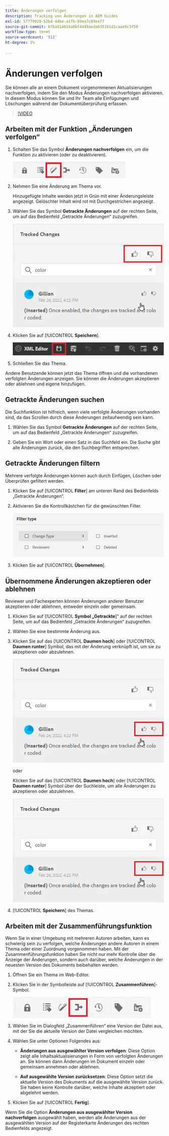 ```yaml
---
title: Änderungen verfolgen
description: Tracking von Änderungen in AEM Guides
exl-id: 57779920-b3b4-44be-a1fb-89ea7c89eef7
source-git-commit: 67ba514616a0bf4449aeda035161d1caae0c3f50
workflow-type: tm+mt
source-wordcount: '512'
ht-degree: 1%

---
```


# Änderungen verfolgen

Sie können alle an einem Dokument vorgenommenen Aktualisierungen nachverfolgen, indem Sie den Modus Änderungen nachverfolgen aktivieren. In diesem Modus können Sie und Ihr Team alle Einfügungen und Löschungen während der Dokumentüberprüfung erfassen.

>[!VIDEO](https://video.tv.adobe.com/v/342763?quality=12&learn=on)

## Arbeiten mit der Funktion „Änderungen verfolgen“

1. Schalten Sie das Symbol **Änderungen nachverfolgen** ein, um die Funktion zu aktivieren (oder zu deaktivieren).

   ![Änderungen verfolgen](images/lesson-12/track-changes-icon.png)

1. Nehmen Sie eine Änderung am Thema vor.

   Hinzugefügte Inhalte werden jetzt in Grün mit einer Änderungsleiste angezeigt. Gelöschter Inhalt wird rot mit Durchgestrichen angezeigt.

1. Wählen Sie das Symbol **Getrackte Änderungen** auf der rechten Seite, um auf das Bedienfeld „Getrackte Änderungen“ zuzugreifen.

   ![Alle akzeptieren/ablehnen](images/lesson-12/accept-reject-all.png)

1. Klicken Sie auf [!UICONTROL **Speichern**].

   ![Speichersymbol](images/lesson-12/save-icon.png)

1. Schließen Sie das Thema.

Andere Benutzende können jetzt das Thema öffnen und die vorhandenen verfolgten Änderungen anzeigen. Sie können die Änderungen akzeptieren oder ablehnen und eigene hinzufügen.

## Getrackte Änderungen suchen

Die Suchfunktion ist hilfreich, wenn viele verfolgte Änderungen vorhanden sind, da das Scrollen durch diese Änderungen zeitaufwendig sein kann.

1. Wählen Sie das Symbol **Getrackte Änderungen** auf der rechten Seite, um auf das Bedienfeld „Getrackte Änderungen“ zuzugreifen.

1. Geben Sie ein Wort oder einen Satz in das Suchfeld ein.
Die Suche gibt alle Änderungen zurück, die den Suchbegriffen entsprechen.

## Getrackte Änderungen filtern

Mehrere verfolgte Änderungen können auch durch Einfügen, Löschen oder Überprüfen gefiltert werden.

1. Klicken Sie auf [!UICONTROL **Filter**] am unteren Rand des Bedienfelds „Getrackte Änderungen“.

1. Aktivieren Sie die Kontrollkästchen für die gewünschten Filter.

   ![Filter-Benutzeroberfläche](images/lesson-12/filter.png)

1. Klicken Sie auf [!UICONTROL **Übernehmen**].

## Übernommene Änderungen akzeptieren oder ablehnen

Reviewer und Fachexperten können Änderungen anderer Benutzer akzeptieren oder ablehnen, entweder einzeln oder gemeinsam.

1. Klicken Sie auf [!UICONTROL **Symbol „Getrackte**]&quot; auf der rechten Seite, um auf das Bedienfeld „Getrackte Änderungen“ zuzugreifen.

1. Wählen Sie eine bestimmte Änderung aus.

1. Klicken Sie auf das [!UICONTROL **Daumen hoch**] oder [!UICONTROL **Daumen runter**] Symbol, das mit der Änderung verknüpft ist, um sie zu akzeptieren oder abzulehnen.

   ![Akzeptieren/Ablehnen einzelner Benutzeroberflächen](images/lesson-12/accept-reject-single.png)

   oder

   Klicken Sie auf das [!UICONTROL **Daumen hoch**] oder [!UICONTROL **Daumen runter**] Symbol über der Suchleiste, um alle Änderungen zu akzeptieren oder abzulehnen.

   ![Akzeptieren/Ablehnen einzelner Benutzeroberflächen](images/lesson-12/accept-reject-single.png)

1. [!UICONTROL **Speichern**] des Themas.

## Arbeiten mit der Zusammenführungsfunktion

Wenn Sie in einer Umgebung mit mehreren Autoren arbeiten, kann es schwierig sein zu verfolgen, welche Änderungen andere Autoren in einem Thema oder einer Zuordnung vorgenommen haben. Mit der Zusammenführungsfunktion haben Sie nicht nur mehr Kontrolle über die Anzeige der Änderungen, sondern auch darüber, welche Änderungen in der neuesten Version des Dokuments beibehalten werden.

1. Öffnen Sie ein Thema im Web-Editor.

1. Klicken Sie in der Symbolleiste auf [!UICONTROL **Zusammenführen**]-Symbol.

   ![Symbol „Zusammenführen](images/lesson-12/merge-icon.png)

1. Wählen Sie im Dialogfeld „Zusammenführen“ eine Version der Datei aus, mit der Sie die aktuelle Version der Datei vergleichen möchten.

1. Wählen Sie unter Optionen Folgendes aus:

   - **Änderungen aus ausgewählter Version verfolgen**: Diese Option zeigt alle Inhaltsaktualisierungen in Form von verfolgten Änderungen an. Sie können dann Änderungen im Dokument einzeln oder gemeinsam annehmen oder ablehnen.

   - **Auf ausgewählte Version zurücksetzen**: Diese Option setzt die aktuelle Version des Dokuments auf die ausgewählte Version zurück. Sie haben keine Kontrolle darüber, welche Inhalte akzeptiert oder abgelehnt werden.

1. Klicken Sie auf [!UICONTROL **Fertig**].

Wenn Sie die Option **Änderungen aus ausgewählter Version nachverfolgen** ausgewählt haben, werden alle Änderungen aus der ausgewählten Version auf der Registerkarte Änderungen des rechten Bedienfelds angezeigt.
